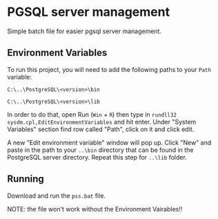 
# PGSQL server management

Simple batch file for easier pgsql server management. 


## Environment Variables

To run this project, you will need to add the following paths to your `Path` variable:

`C:\..\PostgreSQL\<version>\bin`

`C:\..\PostgreSQL\<version>\lib`


In order to do that, open Run (`Win` + `R`) then type in `rundll32 sysdm.cpl,EditEnvironmentVariables` and hit enter. Under "System Variables" section find row called "Path", click on it and click edit.

A new "Edit environment variable" window will pop up. Click "New" and paste in the path to your `..\bin` directory that can be found in the PostgreSQL server directory. Repeat this step for `..\lib` folder.


## Running

Download and run the `pss.bat` file.

NOTE: the file won't work without the Environment Vairables!!



